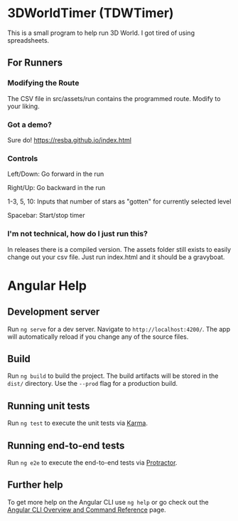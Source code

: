 # 3DWorldTimer (TDWTimer)

This is a small program to help run 3D World. I got tired of using spreadsheets.

## For Runners

### Modifying the Route
The CSV file in src/assets/run contains the programmed route. Modify to your liking.

### Got a demo?
Sure do! https://resba.github.io/index.html

### Controls
Left/Down: Go forward in the run

Right/Up: Go backward in the run

1-3, 5, 10: Inputs that number of stars as "gotten" for currently selected level

Spacebar: Start/stop timer

### I'm not technical, how do I just run this?
In releases there is a compiled version. The assets folder still exists to easily change out your csv file. Just run index.html and it should be a gravyboat.

# Angular Help

## Development server

Run `ng serve` for a dev server. Navigate to `http://localhost:4200/`. The app will automatically reload if you change any of the source files.

## Build

Run `ng build` to build the project. The build artifacts will be stored in the `dist/` directory. Use the `--prod` flag for a production build.

## Running unit tests

Run `ng test` to execute the unit tests via [Karma](https://karma-runner.github.io).

## Running end-to-end tests

Run `ng e2e` to execute the end-to-end tests via [Protractor](http://www.protractortest.org/).

## Further help

To get more help on the Angular CLI use `ng help` or go check out the [Angular CLI Overview and Command Reference](https://angular.io/cli) page.

